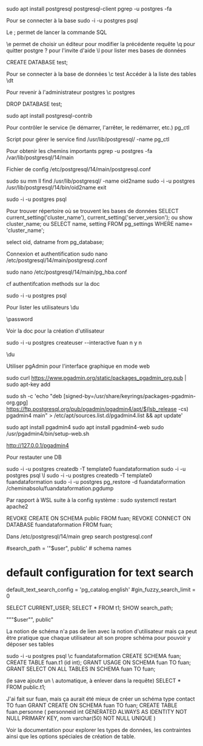 sudo apt install postgresql postgresql-client
pgrep -u postgres -fa

Pour se connecter à la base
sudo -i -u postgres psql

Le ; permet de lancer la commande SQL

\e permet de choisir un éditeur pour modifier la précédente requête
\q pour quitter postgre
\? pour l'invite d'aide
\l pour lister mes bases de données

CREATE DATABASE test;

Pour se connecter à la base de données
\c test
Accéder à la liste des tables
\dt

Pour revenir à l'administrateur postgres
\c postgres

DROP DATABASE test;

sudo apt install postgresql-contrib

Pour contrôler le service (le démarrer, l'arrêter, le redémarrer, etc.)
pg_ctl

Script pour gérer le service
find /usr/lib/postgresql/ -name pg_ctl

Pour obtenir les chemins importants
pgrep -u postgres -fa
/var/lib/postgresql/14/main

Fichier de config
/etc/postgresql/14/main/postgresql.conf

sudo su
mm
ll
find /usr/lib/postgresql/ -name oid2name
sudo -i -u postgres /usr/lib/postgresql/14/bin/oid2name
exit

sudo -i -u postgres psql

Pour trouver répertoire où se trouvent les bases de données
SELECT current_setting('cluster_name'), current_setting('server_version');
ou
show cluster_name;
ou
SELECT name, setting FROM pg_settings WHERE name= 'cluster_name';

select oid, datname from pg_database;

Connexion et authentification
sudo nano /etc/postgresql/14/main/postgresql.conf

sudo nano /etc/postgresql/14/main/pg_hba.conf

cf authentifcation methods sur la doc

sudo -i -u postgres psql

Pour lister les utilisateurs
\du

\password

Voir la doc pour la création d'utilisateur

sudo -i -u postgres createuser --interactive
fuan
n
y
n

\du

Utiliser pgAdmin pour l'interface graphique en mode web

sudo curl https://www.pgadmin.org/static/packages_pgadmin_org.pub | sudo apt-key add

sudo sh -c 'echo "deb [signed-by=/usr/share/keyrings/packages-pgadmin-org.gpg] https://ftp.postgresql.org/pub/pgadmin/pgadmin4/apt/$(lsb_release -cs) pgadmin4 main" > /etc/apt/sources.list.d/pgadmin4.list && apt update'

sudo apt install pgadmin4
sudo apt install pgadmin4-web
sudo /usr/pgadmin4/bin/setup-web.sh

http://127.0.0.1/pgadmin4

Pour restauter une DB

sudo -i -u postgres createdb -T template0 fuandataformation
sudo -i -u postgres psql
\l
sudo -i -u postgres createdb -T template0 fuandataformation
sudo -i -u postgres pg_restore -d fuandataformation /cheminabsolu/fuandataformation.pgdump

Par rapport à WSL suite à la config système :
sudo systemctl restart apache2

REVOKE CREATE ON SCHEMA public FROM fuan;
REVOKE CONNECT ON DATABASE fuandataformation FROM fuan;

Dans /etc/postgresql/14/main
grep search postgresql.conf

#search_path = '"$user", public' # schema names

# default configuration for text search

default_text_search_config = 'pg_catalog.english'
#gin_fuzzy_search_limit = 0

SELECT CURRENT_USER;
SELECT \* FROM t1;
SHOW search_path;

"""$user"", public"

La notion de schéma n'a pas de lien avec la notion d'utilisateur mais ça peut être pratique que chaque utilisateur ait son propre schéma pour pouvoir y déposer ses tables

sudo -i -u postgres psql
\c fuandataformation
CREATE SCHEMA fuan;
CREATE TABLE fuan.t1 (id int);
GRANT USAGE ON SCHEMA fuan TO fuan;
GRANT SELECT ON ALL TABLES IN SCHEMA fuan TO fuan;

(le save ajoute un \ automatique, à enlever dans la requête)
SELECT \* FROM public.t1;

J'ai fait sur fuan, mais ça aurait été mieux de créer un schéma type contact TO fuan
GRANT CREATE ON SCHEMA fuan TO fuan;
CREATE TABLE fuan.personne (
personneid int GENERATED ALWAYS AS IDENTITY NOT NULL PRIMARY KEY,
nom varchar(50) NOT NULL UNIQUE
)

Voir la documentation pour explorer les types de données, les contraintes ainsi que les options spéciales de création de table.
